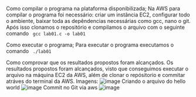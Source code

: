 Como compilar o programa na plataforma disponibilizada;
Na AWS para compilar o programa foi necessário: criar um instância EC2, configurar todo o ambiente, baixar toda as depêndencias necessárias como gcc, nano o git. Após isso clonamos o repositório e compilamos o arquivo com o seguinte comando <code> gcc lab01.c -o lab01 </code>

Como executar o programa;
Para executar o programa executamos o comando <code> ./lab01 </code>

Como comprovar que os resultados propostos foram alcançados.
Os resultados propostos foram alcançados, visto que conseguimos executar o arquivo na máquina EC2 da AWS, além de clonar o repósitorio e commitar atráves do terminal da AWS.
Imagens:
![image](https://github.com/eduardomarui/computacao_paralela/assets/105756443/40921d64-d051-42f3-8800-ad2ccbc0f022)
Criando o arquivo do hello world
![image](https://github.com/eduardomarui/computacao_paralela/assets/105756443/66803b2d-25ab-4ffd-b092-c52879473848)
Commit no Git via aws
![image](https://github.com/eduardomarui/computacao_paralela/assets/105756443/b5cbe95b-ba70-469a-9e1c-9a6ae6795f15)

